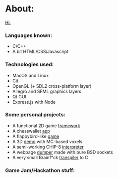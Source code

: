 # About:
[Hi.](https://jzj-personal.herokuapp.com/)
### Languages known:
- C/C++
- A bit HTML/CSS/Javascript
### Technologies used:
- MacOS and Linux
- Git
- OpenGL (+ SDL2 cross-platform layer)
- Allegro and SFML graphics layers
- Qt GUI
- Express.js with Node
### Some personal projects:
- A functional 2D game [framework](https://github.com/return0jz/framework2d)
- A chesswallet [app](https://github.com/return0jz/chesswallet)
- A flappybird-like [game](https://github.com/return0jz/wallbird)
- A 3D [demo](https://github.com/return0jz/badmc) with MC-based voxels
- A semi-working CHIP-8 [interpreter](https://github.com/return0jz/buggedchip8)
- A webpage [dumper](https://github.com/return0jz/baddumper) made with pure BSD sockets
- A very small Brainf*ck [transpiler](https://github.com/return0jz/brainf-ctranspiler) to C
### Game Jam/Hackathon stuff:
